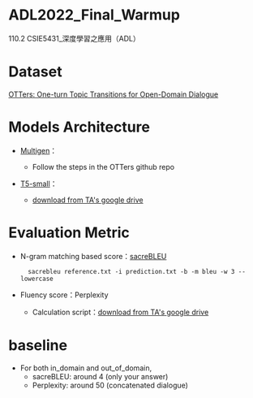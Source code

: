 # ADL2022_Final_Warmup
110.2 CSIE5431_深度學習之應用（ADL）


# Dataset

[OTTers: One-turn Topic Transitions for Open-Domain Dialogue](https://github.com/karinseve/OTTers)



# Models Architecture

- [Multigen](https://github.com/cdjhz/multigen)：

    - Follow the steps in the OTTers github repo

- [T5-small](https://github.com/google-research/text-to-text-transfer-transformer)：

    - [download from TA's google drive](https://drive.google.com/drive/folders/1w3dlUWpFTQz5EVVeKdIM_5bmKTsJsdGu)



# Evaluation Metric

- N-gram matching based score：[sacreBLEU](https://github.com/mjpost/sacrebleu)

        sacrebleu reference.txt -i prediction.txt -b -m bleu -w 3 --lowercase 


- Fluency score：Perplexity

    - Calculation script：[download from TA's google drive](https://drive.google.com/drive/folders/1w3dlUWpFTQz5EVVeKdIM_5bmKTsJsdGu)



# baseline

- For both in_domain and out_of_domain,
    - sacreBLEU: around 4 (only your answer)
    - Perplexity: around 50 (concatenated dialogue)
